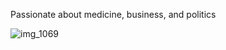 Passionate about medicine, business, and politics


![img_1069](https://user-images.githubusercontent.com/32120002/45859799-dbd78700-bd18-11e8-8dfe-71fd6f950196.jpg)
